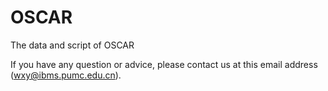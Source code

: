 # OSCAR
The data and script  of OSCAR

If you have any question or advice, please contact us at this email address (wxy@ibms.pumc.edu.cn).
